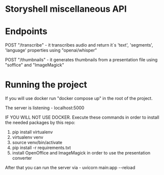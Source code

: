 # Storyshell miscellaneous API

# Endpoints
POST "/transcribe" - it transcribes audio and return it`s 'text', 'segments', 'language' properties using "openai/whisper"

POST "/thumbnails" - it generates thumbnails from a presentation file using "soffice" and "ImageMagick"

# Running the project
If you will use docker run "docker compose up" in the root of the project.

The server is listening - localhost:5000


IF YOU WILL NOT USE DOCKER. Execute these commands in order to install the needed packages by this repo:
1. pip install virtualenv
2. virtualenv venv
3. source venv/bin/activate
4. pip install -r requirements.txt
5. install OpenOffice and ImageMagick in order to use the presentation converter

After that you can run the server via - uvicorn main:app --reload
